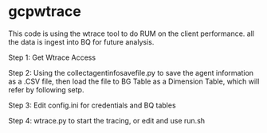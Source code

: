 # gcpwtrace

This code is using the wtrace tool to do RUM on the client performance. all the data is ingest into BQ for future analysis.


Step 1: Get Wtrace Access

Step 2: Using the collectagentinfosavefile.py to save the agent information as a .CSV file, then load the file to BG Table as a Dimension Table, which will refer by following setp.

Step 3: Edit config.ini for credentials and BQ tables

Step 4: wtrace.py to start the tracing, or edit and use run.sh

